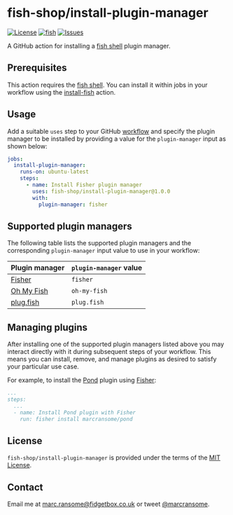 # fish-shop/install-plugin-manager

[![License](https://img.shields.io/badge/license-MIT-blue)](http://opensource.org/licenses/mit-license.php) [![fish](https://img.shields.io/badge/fish-3.2.2-blue)](https://fishshell.com) [![Issues](https://img.shields.io/github/issues/fish-shop/install-plugin-manager)](https://github.com/fish-shop/install-plugin-manager/issues)

A GitHub action for installing a [fish shell](https://fishshell.com) plugin manager.

## Prerequisites

This action requires the [fish shell](https://fishshell.com). You can install it within jobs in your workflow using the [install-fish](https://github.com/fish-actions/install-fish) action.

## Usage

Add a suitable `uses` step to your GitHub [workflow](https://docs.github.com/en/actions/reference/workflow-syntax-for-github-actions) and specify the plugin manager to be installed by providing a value for the `plugin-manager` input as shown below:

```yaml
jobs:
  install-plugin-manager:
    runs-on: ubuntu-latest
    steps:
      - name: Install Fisher plugin manager
        uses: fish-shop/install-plugin-manager@1.0.0
        with:
          plugin-manager: fisher
```

## Supported plugin managers

The following table lists the supported plugin managers and the corresponding `plugin-manager` input value to use in your workflow:

| Plugin manager                                         | `plugin-manager` value |
|--------------------------------------------------------|------------------------|
| [Fisher](https://github.com/jorgebucaran/fisher)       | `fisher`               |
| [Oh My Fish](https://github.com/oh-my-fish/oh-my-fish) | `oh-my-fish`           |
| [plug.fish](https://github.com/kidonng/plug.fish)      | `plug.fish`            |

## Managing plugins

After installing one of the supported plugin managers listed above you may interact directly with it during subsequent steps of your workflow. This means you can install, remove, and manage plugins as desired to satisfy your particular use case.

For example, to install the [Pond](http://github.com/marcransome/pond) plugin using [Fisher](https://github.com/jorgebucaran/fisher):

```yaml
...
steps:
  ...
  - name: Install Pond plugin with Fisher
    run: fisher install marcransome/pond
```

## License
`fish-shop/install-plugin-manager` is provided under the terms of the [MIT License](http://opensource.org/licenses/mit-license.php).

## Contact
Email me at [marc.ransome@fidgetbox.co.uk](mailto:marc.ransome@fidgetbox.co.uk) or tweet [@marcransome](http://www.twitter.com/marcransome).
